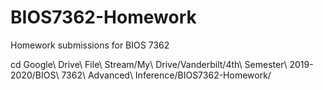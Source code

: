 # BIOS7362-Homework
Homework submissions for BIOS 7362

cd Google\ Drive\ File\ Stream/My\ Drive/Vanderbilt/4th\ Semester\ 2019-2020/BIOS\ 7362\ Advanced\ Inference/BIOS7362-Homework/
